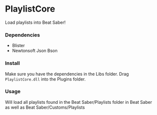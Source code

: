 # PlaylistCore
Load playlists into Beat Saber!

### Dependencies
* Blister
* Newtonsoft Json Bson

### Install
Make sure you have the dependencies in the Libs folder. Drag `PlaylistCore.dll` into the Plugins folder.

### Usage
Will load all playlists found in the Beat Saber/Playlists folder in Beat Saber as well as Beat Saber/Customs/Playlists
